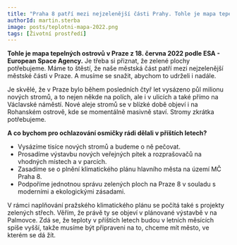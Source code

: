 ```yaml
---
title: "Praha 8 patří mezi nejzelenější části Prahy. Tohle je mapa tepelných ostrovů"
authorId: martin.sterba
image: posts/teplotni-mapa-2022.png
tags: [Životní prostředí]
---
```


**Tohle je mapa tepelných ostrovů v Praze z 18. června 2022 podle ESA - European Space Agency.** Je třeba si přiznat, že zelené plochy potřebujeme. Máme to štěstí, že naše městská část patří mezi nejzelenější městské části v Praze. A musíme se snažit, abychom to udrželi i nadále. 

Je skvělé, že v Praze bylo během posledních čtyř let vysázeno půl milionu nových stromů, a to nejen někde na polích, ale i v ulicích a také přímo na Václavské náměstí. Nové aleje stromů se v blízké době objeví i na Rohanském ostrově, kde se momentálně masivně staví. Stromy zkrátka potřebujeme. 

**A co bychom pro ochlazování osmičky rádi dělali v příštích letech?**
- Vysázíme tisíce nových stromů a budeme o ně pečovat.
- Prosadíme výstavbu nových veřejných pítek a rozprašovačů na vhodných místech a v parcích.
- Zasadíme se o plnění klimatického plánu hlavního města na území MČ Praha 8.
- Podpoříme jednotnou správu zelených ploch na Praze 8 v souladu s moderními a ekologickými zásadami.

V rámci naplňování pražského klimatického plánu se počítá také s projekty zelených střech. Věřím, že právě ty se objeví v plánované výstavbě v na Palmovce. Zdá se, že teploty v příštích letech budou v letních měsících spíše vyšší, takže musíme být připraveni na to, chceme mít město, ve kterém se dá žít. 